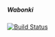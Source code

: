 ##### Wabonki

[![Build Status](https://travis-ci.org/zeab/wabonki.svg?branch=master)](https://travis-ci.org/zeab/wabonki)
